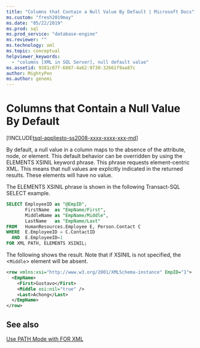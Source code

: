 ```yaml
---
title: "Columns that Contain a Null Value By Default | Microsoft Docs"
ms.custom: "fresh2019may"
ms.date: "05/22/2019"
ms.prod: sql
ms.prod_service: "database-engine"
ms.reviewer: ""
ms.technology: xml
ms.topic: conceptual
helpviewer_keywords: 
  - "columns [XML in SQL Server], null default value"
ms.assetid: 9381c07f-6887-4a62-9730-32661f9aa87c
author: MightyPen
ms.author: genemi
---
```

# Columns that Contain a Null Value By Default

[!INCLUDE[tsql-appliesto-ss2008-xxxx-xxxx-xxx-md](../../includes/tsql-appliesto-ss2008-xxxx-xxxx-xxx-md.md)]

By default, a null value in a column maps to the absence of the attribute, node, or element. This default behavior can be overridden by using the ELEMENTS XSINIL keyword phrase. This phrase requests element-centric XML. This means that null values are explicitly indicated in the returned results. These elements will have no value.

The ELEMENTS XSINIL phrase is shown in the following Transact-SQL SELECT example.

```sql
SELECT EmployeeID as "@EmpID",   
       FirstName  as "EmpName/First",   
       MiddleName as "EmpName/Middle",   
       LastName   as "EmpName/Last"  
FROM   HumanResources.Employee E, Person.Contact C  
WHERE  E.EmployeeID = C.ContactID  
  AND  E.EmployeeID=1
FOR XML PATH, ELEMENTS XSINIL;
```  
  
 The following shows the result. Note that if XSINIL is not specified, the <`Middle`> element will be absent.  
  
```xml
<row xmlns:xsi="http://www.w3.org/2001/XMLSchema-instance" EmpID="1">  
  <EmpName>  
    <First>Gustavo</First>  
    <Middle xsi:nil="true" />  
    <Last>Achong</Last>  
  </EmpName>  
</row>  
```  
  
## See also  
 [Use PATH Mode with FOR XML](../../relational-databases/xml/use-path-mode-with-for-xml.md)  
  
  
